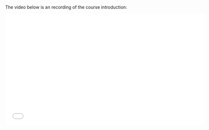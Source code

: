 The video below is an recording of the course introduction:

<iframe width="640" height="360" src="//www.youtube.com/embed/74uVfm2Mdec" frameborder="0" allowfullscreen></iframe>
